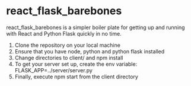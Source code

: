 # react_flask_barebones
react_flask_barebones is a simpler boiler plate for getting up and running with React and Python Flask quickly in no time.
1. Clone the repository on your local machine
2. Ensure that you have node, python and python flask installed
3. Change directories to client/ and npm install
4. To get your server set up, create the env variable: FLASK_APP=../server/server.py
5. Finally, execute npm start from the client directory
